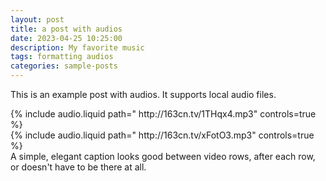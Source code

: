 ```yaml
---
layout: post
title: a post with audios
date: 2023-04-25 10:25:00
description: My favorite music
tags: formatting audios
categories: sample-posts
---
```


This is an example post with audios. It supports local audio files.

<div class="row mt-3">
    <div class="col-sm mt-3 mt-md-0">
        {% include audio.liquid path=" http://163cn.tv/1THqx4.mp3" controls=true %}
    </div>
    <div class="col-sm mt-3 mt-md-0">
        {% include audio.liquid path=" http://163cn.tv/xFotO3.mp3" controls=true %}
    </div>
</div>
<div class="caption">
    A simple, elegant caption looks good between video rows, after each row, or doesn't have to be there at all.
</div>
